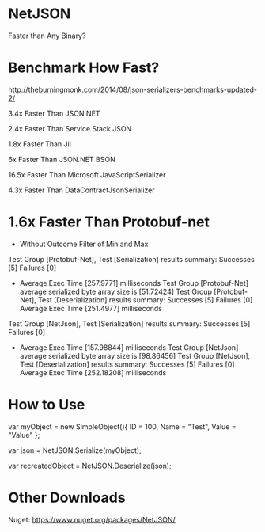 NetJSON
=======

Faster than Any Binary?

Benchmark How Fast?
===================

http://theburningmonk.com/2014/08/json-serializers-benchmarks-updated-2/

3.4x Faster Than JSON.NET

2.4x Faster Than Service Stack JSON

1.8x Faster Than Jil

6x Faster Than JSON.NET BSON

16.5x Faster Than Microsoft JavaScriptSerializer

4.3x Faster Than DataContractJsonSerializer

1.6x Faster Than Protobuf-net
======================================================

- Without Outcome Filter of Min and Max

Test Group [Protobuf-Net], Test [Serialization] results summary:
Successes   [5]
Failures    [0]
- Average Exec Time [257.9771] milliseconds
Test Group [Protobuf-Net] average serialized byte array size is [51.72424]
Test Group [Protobuf-Net], Test [Deserialization] results summary:
Successes   [5]
Failures    [0]
Average Exec Time [251.4977] milliseconds



Test Group [NetJson], Test [Serialization] results summary:
Successes   [5]
Failures    [0]
- Average Exec Time [157.98844] milliseconds
Test Group [NetJson] average serialized byte array size is [98.86456]
Test Group [NetJson], Test [Deserialization] results summary:
Successes   [5]
Failures    [0]
Average Exec Time [252.18208] milliseconds




How to Use
==========

var myObject = new SimpleObject(){ ID = 100, Name = "Test", Value = "Value" };

var json = NetJSON.Serialize(myObject);

var recreatedObject = NetJSON.Deserialize<SimpleObject>(json);


Other Downloads
===============

Nuget: https://www.nuget.org/packages/NetJSON/
